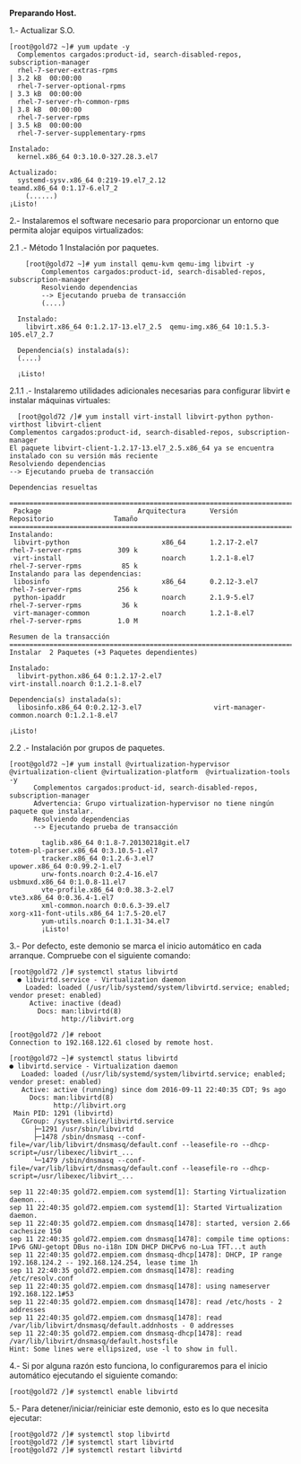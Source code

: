 **Preparando Host.**

1.- Actualizar S.O.

    [root@gold72 ~]# yum update -y
      Complementos cargados:product-id, search-disabled-repos, subscription-manager
      rhel-7-server-extras-rpms                                                    | 3.2 kB  00:00:00
      rhel-7-server-optional-rpms                                                  | 3.3 kB  00:00:00
      rhel-7-server-rh-common-rpms                                                 | 3.8 kB  00:00:00
      rhel-7-server-rpms                                                           | 3.5 kB  00:00:00
      rhel-7-server-supplementary-rpms                
      
    Instalado:
      kernel.x86_64 0:3.10.0-327.28.3.el7 

    Actualizado:
      systemd-sysv.x86_64 0:219-19.el7_2.12                    teamd.x86_64 0:1.17-6.el7_2
        (......)
    ¡Listo!
  
  2.- Instalaremos el software necesario para proporcionar un entorno  que permita alojar equipos virtualizados:
  
  2.1 .- Método 1 Instalación por paquetes.
  
        [root@gold72 ~]# yum install qemu-kvm qemu-img libvirt -y
            Complementos cargados:product-id, search-disabled-repos, subscription-manager
            Resolviendo dependencias
            --> Ejecutando prueba de transacción
            (....)
      
      Instalado:
        libvirt.x86_64 0:1.2.17-13.el7_2.5  qemu-img.x86_64 10:1.5.3-105.el7_2.7  

      Dependencia(s) instalada(s):
      (....)
      
      ¡Listo!
  
  2.1.1 .- Instalaremo utilidades adicionales necesarias para configurar libvirt e instalar máquinas virtuales:
  
      [root@gold72 /]# yum install virt-install libvirt-python python-virthost libvirt-client
    Complementos cargados:product-id, search-disabled-repos, subscription-manager
    El paquete libvirt-client-1.2.17-13.el7_2.5.x86_64 ya se encuentra instalado con su versión más reciente
    Resolviendo dependencias
    --> Ejecutando prueba de transacción
    
    Dependencias resueltas
    
    ==========================================================================================================
     Package                        Arquitectura      Versión                Repositorio               Tamaño
    ==========================================================================================================
    Instalando:
     libvirt-python                       x86_64      1.2.17-2.el7           rhel-7-server-rpms         309 k
     virt-install                         noarch      1.2.1-8.el7            rhel-7-server-rpms          85 k
    Instalando para las dependencias:
     libosinfo                            x86_64      0.2.12-3.el7           rhel-7-server-rpms         256 k
     python-ipaddr                        noarch      2.1.9-5.el7            rhel-7-server-rpms          36 k
     virt-manager-common                  noarch      1.2.1-8.el7            rhel-7-server-rpms         1.0 M
    
    Resumen de la transacción
    =======================================================================================================
    Instalar  2 Paquetes (+3 Paquetes dependientes)
    
    Instalado:
      libvirt-python.x86_64 0:1.2.17-2.el7                                virt-install.noarch 0:1.2.1-8.el7
    
    Dependencia(s) instalada(s):
      libosinfo.x86_64 0:0.2.12-3.el7                  virt-manager-common.noarch 0:1.2.1-8.el7
    
    ¡Listo!

  2.2 .- Instalación por grupos de paquetes.
  
    [root@gold72 ~]# yum install @virtualization-hypervisor @virtualization-client @virtualization-platform  @virtualization-tools -y
          Complementos cargados:product-id, search-disabled-repos, subscription-manager
          Advertencia: Grupo virtualization-hypervisor no tiene ningún paquete que instalar.
          Resolviendo dependencias
          --> Ejecutando prueba de transacción
          
            taglib.x86_64 0:1.8-7.20130218git.el7                                 totem-pl-parser.x86_64 0:3.10.5-1.el7
            tracker.x86_64 0:1.2.6-3.el7                                          upower.x86_64 0:0.99.2-1.el7
            urw-fonts.noarch 0:2.4-16.el7                                         usbmuxd.x86_64 0:1.0.8-11.el7
            vte-profile.x86_64 0:0.38.3-2.el7                                     vte3.x86_64 0:0.36.4-1.el7
            xml-common.noarch 0:0.6.3-39.el7                                      xorg-x11-font-utils.x86_64 1:7.5-20.el7
            yum-utils.noarch 0:1.1.31-34.el7                                     
            ¡Listo!

  3.- Por defecto, este demonio se marca el inicio automático en cada arranque. Compruebe con el siguiente comando:

    [root@gold72 /]# systemctl status libvirtd
      ● libvirtd.service - Virtualization daemon
        Loaded: loaded (/usr/lib/systemd/system/libvirtd.service; enabled; vendor preset: enabled)
         Active: inactive (dead)
           Docs: man:libvirtd(8)
                 http://libvirt.org
                 
    [root@gold72 /]# reboot 
    Connection to 192.168.122.61 closed by remote host.

    [root@gold72 ~]# systemctl status libvirtd
    ● libvirtd.service - Virtualization daemon
       Loaded: loaded (/usr/lib/systemd/system/libvirtd.service; enabled; vendor preset: enabled)
       Active: active (running) since dom 2016-09-11 22:40:35 CDT; 9s ago
         Docs: man:libvirtd(8)
               http://libvirt.org
     Main PID: 1291 (libvirtd)
       CGroup: /system.slice/libvirtd.service
          ├─1291 /usr/sbin/libvirtd
          ├─1478 /sbin/dnsmasq --conf-file=/var/lib/libvirt/dnsmasq/default.conf --leasefile-ro --dhcp-script=/usr/libexec/libvirt_...
          └─1479 /sbin/dnsmasq --conf-file=/var/lib/libvirt/dnsmasq/default.conf --leasefile-ro --dhcp-script=/usr/libexec/libvirt_...
    
    sep 11 22:40:35 gold72.empiem.com systemd[1]: Starting Virtualization daemon...
    sep 11 22:40:35 gold72.empiem.com systemd[1]: Started Virtualization daemon.
    sep 11 22:40:35 gold72.empiem.com dnsmasq[1478]: started, version 2.66 cachesize 150
    sep 11 22:40:35 gold72.empiem.com dnsmasq[1478]: compile time options: IPv6 GNU-getopt DBus no-i18n IDN DHCP DHCPv6 no-Lua TFT...t auth
    sep 11 22:40:35 gold72.empiem.com dnsmasq-dhcp[1478]: DHCP, IP range 192.168.124.2 -- 192.168.124.254, lease time 1h
    sep 11 22:40:35 gold72.empiem.com dnsmasq[1478]: reading /etc/resolv.conf
    sep 11 22:40:35 gold72.empiem.com dnsmasq[1478]: using nameserver 192.168.122.1#53
    sep 11 22:40:35 gold72.empiem.com dnsmasq[1478]: read /etc/hosts - 2 addresses
    sep 11 22:40:35 gold72.empiem.com dnsmasq[1478]: read /var/lib/libvirt/dnsmasq/default.addnhosts - 0 addresses
    sep 11 22:40:35 gold72.empiem.com dnsmasq-dhcp[1478]: read /var/lib/libvirt/dnsmasq/default.hostsfile
    Hint: Some lines were ellipsized, use -l to show in full.


4.- Si por alguna razón esto funciona, lo configuraremos para el inicio automático ejecutando el siguiente comando:

    [root@gold72 /]# systemctl enable libvirtd
    
5.- Para detener/iniciar/reiniciar este demonio, esto es lo que necesita ejecutar:

    [root@gold72 /]# systemctl stop libvirtd
    [root@gold72 /]# systemctl start libvirtd
    [root@gold72 /]# systemctl restart libvirtd
